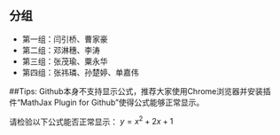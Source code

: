 ## 分组
- 第一组：闫引桥、曹家豪
- 第二组：邓淋穗、李涛
- 第三组：张茂瑜、粟永华
- 第四组：张祎璘、孙楚婷、单嘉伟

##Tips:
Github本身不支持显示公式，推荐大家使用Chrome浏览器并安装插件“MathJax Plugin for Github”使得公式能够正常显示。

请检验以下公式能否正常显示：
$y=x^2+2x+1$
